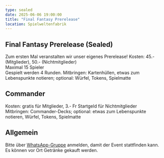 ```yaml
---
type: sealed
date: 2025-06-06 19:00:00
title: "Final Fantasy Prerelease"
location: Spielweltenfabrik
---
```

## Final Fantasy Prerelease (Sealed)
Zum ersten Mal veranstalten wir unser eigenes Prerelease!
Kosten: 45.- (Mitglieder), 50.- (Nichtmitglieder) \
Maximal 15 Spieler \
Gespielt werden 4 Runden.
Mitbringen: Kartenhüllen, etwas zum Lebenspunkte notieren; optional: Würfel, Tokens, Spielmatte

## Commander
Kosten: gratis für Mitglieder, 3.- Fr Startgeld für Nichtmitglieder \
Mitbringen: Commander-Decks; optional: etwas zum Lebenspunkte notieren, Würfel, Tokens, Spielmatte

## Allgemein
Bitte über [WhatsApp-Gruppe](https://chat.whatsapp.com/HQ7IINFrZB63esDNRqsIUw) anmelden, damit der Event stattfinden kann. \
Es können vor Ort Getränke gekauft werden.
